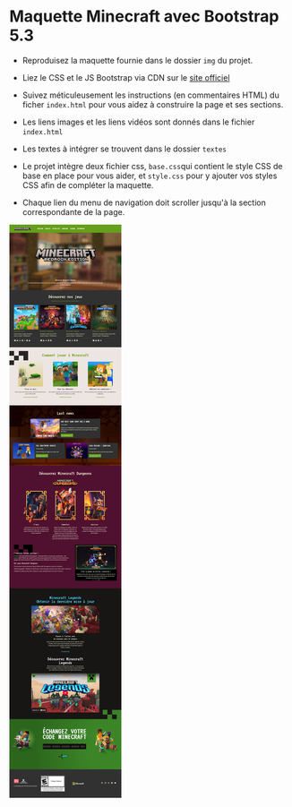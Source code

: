 # Maquette  Minecraft avec Bootstrap 5.3

- Reproduisez la maquette fournie dans le dossier `img` du projet.

- Liez le CSS et le JS Bootstrap via CDN sur le [site officiel](https://getbootstrap.com/)

- Suivez méticuleusement les instructions (en commentaires HTML) du ficher `index.html` pour vous aidez à construire la page et ses sections.

- Les liens images et les liens vidéos sont donnés dans le fichier `index.html`

- Les textes à intégrer se trouvent dans le dossier `textes`

- Le projet intègre deux fichier css, `base.css`qui contient le style CSS de base en place pour vous aider, et `style.css` pour y ajouter vos styles CSS afin de compléter la maquette.

- Chaque lien du menu de navigation doit scroller jusqu'à la section correspondante de la page.



![image](img/maquette-finale-v2.jpg)
